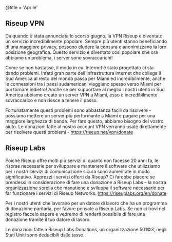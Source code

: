 @title = 'Aprile'

Riseup VPN
----------

Da quando è stata annunciata lo scorso giugno, la VPN Riseup è diventato un servizio incredibilmente popolare. Sempre più utenti stanno beneficiando di una maggiore privacy, possono eludere la censura e anonimizzano la loro posizione geografica. Questo servizio è diventato così popolare che ora abbiamo un problema, i server sono sovraccarichi!

Come se non bastasse, il modo in cui Internet è stato progettato ci sta dando problemi. Infatti gran parte dell'infrastruttura internet che collega il Sud America al resto del mondo passa per Miami ed incredibilmente, anche le connessioni tra i paesi sudamericani viaggiano spesso verso Miami per poi tornare indietro! Anche se per supportare al meglio i nostri utenti in Sud America abbiamo creato un server VPN a Miami, esso è incredibilmente sovraccarico e non riesce a tenere il passo.

Fortunatamente questi problemi sono abbastanza facili da risolvere - possiamo mettere un server più performante a Miami e pagare per una maggiore larghezza di banda. Per fare questo, abbiamo bisogno del vostro aiuto. Le donazioni fatte al nostro account VPN verranno usate direttamente per risolvere questi problemi - https://riseup.net/vpn/donate

Riseup Labs
-----------

Poiché  Riseup offre molti più servizi di quanto non facesse 20 anni fa, le risorse necessarie per sviluppare e mantenere il software che utilizziamo per i nostri servizi di comunicazione sicura sono aumentate in modo significativo. Apprezzi i servizi offerti da Riseup? Ci farebbe piacere se prendessi in considerazione di fare una donazione a Riseup Labs – la nostra organizzazione sorella che manutiene e sviluppa il software necessario per far funzionare i servizi di Riseup Networks. https://riseuplabs.org/en/donate

Per i nostri utenti che lavorano per un datore di lavoro che ha un programma di donazione paritaria, per favore pensate a Riseup Labs. Se non ci trovi nel registro faccelo sapere e vedremo di renderti possibile di fare una donazione tramite il tuo datore di lavoro.

Le donazioni fatte a Riseup Labs Donations, un organizzazione 501©3, negli Stati Uniti sono deducibili dalle tasse.
